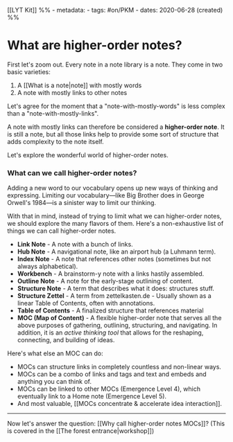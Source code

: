 [[LYT Kit]]
%% - metadata:
	- tags: #on/PKM 
	- dates: 2020-06-28 (created) %%
# What are higher-order notes?
First let's zoom out. Every note in a note library is a note. They come in two basic varieties: 

1. A [[What is a note|note]] with mostly words
2. A note with mostly links to other notes

Let's agree for the moment that a "note-with-mostly-words" is less complex than a "note-with-mostly-links". 

A note with mostly links can therefore be considered a **higher-order note**. It is still a note, but all those links help to provide some sort of structure that adds complexity to the note itself. 

Let's explore the wonderful world of higher-order notes.

### What can we call higher-order notes?
Adding a new word to our vocabulary opens up new ways of thinking and expressing. Limiting our vocabulary—like Big Brother does in George Orwell's 1984—is a sinister way to limit our thinking.

With that in mind, instead of trying to limit what we can higher-order notes, we should explore the many flavors of them. Here's a non-exhaustive list of things we can call higher-order notes.

- **Link Note** - A note with a bunch of links.
- **Hub Note** - A navigational note, like an airport hub (a Luhmann term).
- **Index Note** - A note that references other notes (sometimes but not always alphabetical).
- **Workbench** - A brainstorm-y note with a links hastily assembled.
- **Outline Note** - A note for the early-stage outlining of content.
- **Structure Note** - A term that describes what it does: structures stuff.
- **Structure Zettel** - A term from zettelkasten.de - Usually shown as a linear Table of Contents, often with annotations.
- **Table of Contents** - A finalized structure that references material
- **MOC (Map of Content)** - A flexible higher-order note that serves all the above purposes of gathering, outlining, structuring, and navigating. In addition, it is an *active thinking tool* that allows for the reshaping, connecting, and building of ideas.

Here's what else an MOC can do:

- MOCs can structure links in completely countless and non-linear ways.
- MOCs can be a combo of links and tags and text and embeds and anything you can think of.
- MOCs can be linked to other MOCs (Emergence Level 4), which eventually link to a Home note (Emergence Level 5).
- And most valuable, [[MOCs concentrate & accelerate idea interaction]].

---
Now let's answer the question: [[Why call higher-order notes MOCs]]? (This is covered in the [[The forest entrance|workshop]])